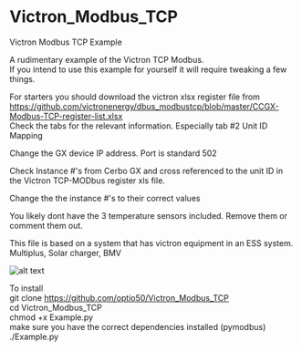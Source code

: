 # Victron_Modbus_TCP
Victron Modbus TCP Example


A rudimentary example of the Victron TCP Modbus.  
If you intend to use this example for yourself it will require tweaking a few things. 

For starters you should download the victron xlsx register file from https://github.com/victronenergy/dbus_modbustcp/blob/master/CCGX-Modbus-TCP-register-list.xlsx  
Check the tabs for the relevant information. Especially tab #2 Unit ID Mapping  

Change the GX device IP address. Port is standard 502  

Check Instance #'s from Cerbo GX and cross referenced to the unit ID in the Victron TCP-MODbus register xls file.  

Change the the instance #'s to their correct values  

You likely dont have the 3 temperature sensors included. Remove them or comment them out.  

This file is based on a system that has victron equipment in an ESS system. Multiplus, Solar charger, BMV  

![alt text](https://github.com/optio50/Victron_Modbus_TCP/blob/main/Modbus_2022-01-18_22-58-24.png?raw=true)  
  
    
    
To install  
git clone https://github.com/optio50/Victron_Modbus_TCP  
cd Victron_Modbus_TCP  
chmod +x Example.py  
make sure you have the correct dependencies installed (pymodbus)  
./Example.py  
